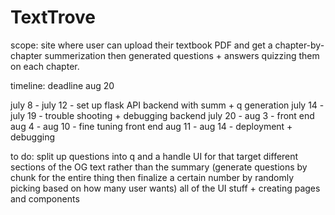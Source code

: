 # TextTrove 

scope: site where user can upload their textbook PDF and get a chapter-by-chapter summerization then generated questions + answers quizzing them on each chapter. 

timeline: deadline aug 20 

july 8 - july 12 - set up flask API backend with summ + q generation
july 14 - july 19 -  trouble shooting + debugging backend 
july 20 - aug 3 - front end 
aug 4 - aug 10 - fine tuning front end 
aug 11 - aug 14 - deployment + debugging

to do: 
    split up questions into q and a 
    handle UI for that 
    target different sections of the OG text rather than the summary (generate questions by chunk for the entire thing then finalize a certain number by randomly picking based on how many user wants)
    all of the UI stuff + creating pages and components 